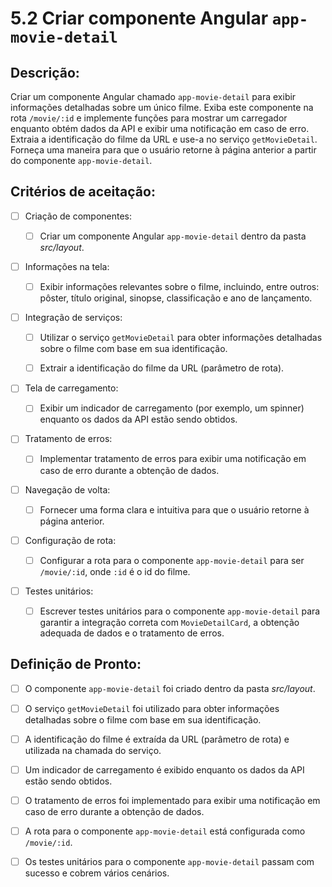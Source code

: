 # 5.2 Criar componente Angular `app-movie-detail`

## Descrição:

Criar um componente Angular chamado `app-movie-detail` para exibir informações detalhadas sobre um único filme. Exiba este componente na rota `/movie/:id` e implemente funções para mostrar um carregador enquanto obtém dados da API e exibir uma notificação em caso de erro. Extraia a identificação do filme da URL e use-a no serviço `getMovieDetail`. Forneça uma maneira para que o usuário retorne à página anterior a partir do componente `app-movie-detail`.

## Critérios de aceitação:

- [ ] Criação de componentes:

    - [ ] Criar um componente Angular `app-movie-detail` dentro da pasta _src/layout_.

- [ ] Informações na tela:

     - [ ] Exibir informações relevantes sobre o filme, incluindo, entre outros: pôster, título original, sinopse, classificação e ano de lançamento.

- [ ] Integração de serviços:

     - [ ] Utilizar o serviço `getMovieDetail` para obter informações detalhadas sobre o filme com base em sua identificação.

     - [ ] Extrair a identificação do filme da URL (parâmetro de rota).

- [ ] Tela de carregamento:

     - [ ] Exibir um indicador de carregamento (por exemplo, um spinner) enquanto os dados da API estão sendo obtidos.

- [ ] Tratamento de erros:

     - [ ] Implementar tratamento de erros para exibir uma notificação em caso de erro durante a obtenção de dados.

- [ ] Navegação de volta:

     - [ ] Fornecer uma forma clara e intuitiva para que o usuário retorne à página anterior.

- [ ] Configuração de rota:

     - [ ] Configurar a rota para o componente `app-movie-detail` para ser `/movie/:id`, onde `:id` é o id do filme.

- [ ] Testes unitários:

     - [ ] Escrever testes unitários para o componente `app-movie-detail` para garantir a integração correta com `MovieDetailCard`, a obtenção adequada de dados e o tratamento de erros.

## Definição de Pronto:

- [ ] O componente `app-movie-detail` foi criado dentro da pasta _src/layout_.

- [ ] O serviço `getMovieDetail` foi utilizado para obter informações detalhadas sobre o filme com base em sua identificação.

- [ ] A identificação do filme é extraída da URL (parâmetro de rota) e utilizada na chamada do serviço.

- [ ] Um indicador de carregamento é exibido enquanto os dados da API estão sendo obtidos.

- [ ] O tratamento de erros foi implementado para exibir uma notificação em caso de erro durante a obtenção de dados.

- [ ] A rota para o componente `app-movie-detail` está configurada como `/movie/:id`.

- [ ] Os testes unitários para o componente `app-movie-detail` passam com sucesso e cobrem vários cenários.
